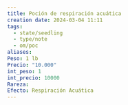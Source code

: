 ```yaml
---
title: Poción de respiración acuática
creation date: 2024-03-04 11:11
tags:
  - state/seedling
  - type/note
  - om/poc
aliases: 
Peso: 1 lb
Precio: "10.000"
int_peso: 1
int_precio: 10000
Rareza: 
Efecto: Respiración Acuática
---
```

